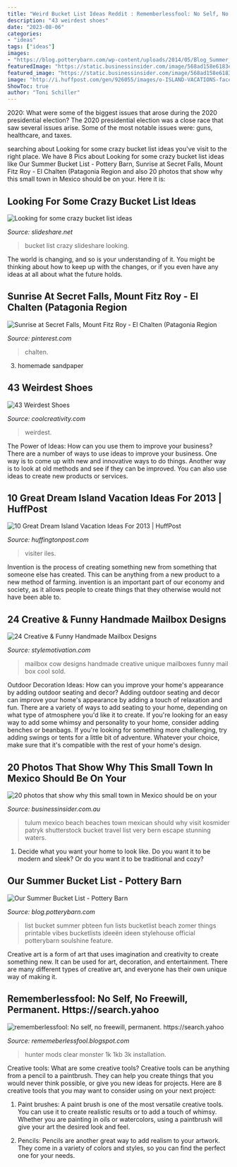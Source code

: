 ```yaml
---
title: "Weird Bucket List Ideas Reddit : Rememberlessfool: No Self, No Freewill, Permanent. Https://search.yahoo"
description: "43 weirdest shoes"
date: "2023-08-06"
categories:
- "ideas"
tags: ["ideas"]
images:
- "https://blog.potterybarn.com/wp-content/uploads/2014/05/Blog_Summer_Bucket_List1.jpg"
featuredImage: "https://static.businessinsider.com/image/568ad158e6183e50008b68b6/image.jpg"
featured_image: "https://static.businessinsider.com/image/568ad158e6183e50008b68b6/image.jpg"
image: "http://i.huffpost.com/gen/926055/images/o-ISLAND-VACATIONS-facebook.jpg"
ShowToc: true
author: "Toni Schiller"
---
```



2020: What were some of the biggest issues that arose during the 2020 presidential election?
The 2020 presidential election was a close race that saw several issues arise. Some of the most notable issues were: guns, healthcare, and taxes.

	

		
searching about Looking for some crazy bucket list ideas you've visit to the right place. We have 8 Pics about Looking for some crazy bucket list ideas like Our Summer Bucket List - Pottery Barn, Sunrise at Secret Falls, Mount Fitz Roy - El Chalten (Patagonia Region and also 20 photos that show why this small town in Mexico should be on your. Here it is:
		
    
## Looking For Some Crazy Bucket List Ideas

<img loading=lazy src="https://image.slidesharecdn.com/looingforsomecrazybucketlistideas-131125054632-phpapp02/95/looking-for-some-crazy-bucket-list-ideas-1-638.jpg?cb=1386726329" onerror="this.onerror=null;this.src='https://tse1.mm.bing.net/th?id=OIP.tTWFqamHU2Al6YyZwzpyogHaKe&amp;pid=15.1';" alt="Looking for some crazy bucket list ideas">

_Source: slideshare.net_

>bucket list crazy slideshare looking. 

	

The world is changing, and so is your understanding of it. You might be thinking about how to keep up with the changes, or if you even have any ideas at all about what the future holds. 

    
## Sunrise At Secret Falls, Mount Fitz Roy - El Chalten (Patagonia Region

<img loading=lazy src="https://i.pinimg.com/originals/c6/e1/0c/c6e10c3e440e5ad404f38552357504e3.png" onerror="this.onerror=null;this.src='https://tse4.mm.bing.net/th?id=OIP.k2tln6UdTMUQe8fH6X2XVgHaLH&amp;pid=15.1';" alt="Sunrise at Secret Falls, Mount Fitz Roy - El Chalten (Patagonia Region">

_Source: pinterest.com_

>chalten. 

	

3. homemade sandpaper

    
## 43 Weirdest Shoes

<img loading=lazy src="https://coolcreativity.com/wp-content/uploads/2014/11/171.jpg" onerror="this.onerror=null;this.src='https://tse3.mm.bing.net/th?id=OIP.UlNQOq8bPMGijk54tTg7pAAAAA&amp;pid=15.1';" alt="43 Weirdest Shoes">

_Source: coolcreativity.com_

>weirdest. 

	

The Power of Ideas: How can you use them to improve your business?
There are a number of ways to use ideas to improve your business. One way is to come up with new and innovative ways to do things. Another way is to look at old methods and see if they can be improved. You can also use ideas to create new products or services.

    
## 10 Great Dream Island Vacation Ideas For 2013 | HuffPost

<img loading=lazy src="http://i.huffpost.com/gen/926055/images/o-ISLAND-VACATIONS-facebook.jpg" onerror="this.onerror=null;this.src='https://tse2.mm.bing.net/th?id=OIP.DsR7UyyIMy7LP_Af3d38CgHaFY&amp;pid=15.1';" alt="10 Great Dream Island Vacation Ideas For 2013 | HuffPost">

_Source: huffingtonpost.com_

>visiter iles. 

	

Invention is the process of creating something new from something that someone else has created. This can be anything from a new product to a new method of farming. invention is an important part of our economy and society, as it allows people to create things that they otherwise would not have been able to.

    
## 24 Creative &amp; Funny Handmade Mailbox Designs

<img loading=lazy src="http://www.stylemotivation.com/wp-content/uploads/2013/12/24-Creative-Funny-Handmade-Mailbox-Designs-22.jpg" onerror="this.onerror=null;this.src='https://tse1.mm.bing.net/th?id=OIP.oaUzfUqn3WudrhLPXc1m3QHaIU&amp;pid=15.1';" alt="24 Creative &amp; Funny Handmade Mailbox Designs">

_Source: stylemotivation.com_

>mailbox cow designs handmade creative unique mailboxes funny mail box cool sold. 

	

Outdoor Decoration Ideas: How can you improve your home's appearance by adding outdoor seating and decor?
Adding outdoor seating and decor can improve your home's appearance by adding a touch of relaxation and fun. There are a variety of ways to add seating to your home, depending on what type of atmosphere you'd like it to create. If you're looking for an easy way to add some whimsy and personality to your home, consider adding benches or beanbags. If you're looking for something more challenging, try adding swings or tents for a little bit of adventure. Whatever your choice, make sure that it's compatible with the rest of your home's design.

    
## 20 Photos That Show Why This Small Town In Mexico Should Be On Your

<img loading=lazy src="https://static.businessinsider.com/image/568ad158e6183e50008b68b6/image.jpg" onerror="this.onerror=null;this.src='https://tse4.mm.bing.net/th?id=OIP.k0NFj877bbk_ZmBd0j0GZwHaFj&amp;pid=15.1';" alt="20 photos that show why this small town in Mexico should be on your">

_Source: businessinsider.com.au_

>tulum mexico beach beaches town mexican should why visit kosmider patryk shutterstock bucket travel list very bern escape stunning waters. 

	

1. Decide what you want your home to look like. Do you want it to be modern and sleek? Or do you want it to be traditional and cozy?

    
## Our Summer Bucket List - Pottery Barn

<img loading=lazy src="https://blog.potterybarn.com/wp-content/uploads/2014/05/Blog_Summer_Bucket_List1.jpg" onerror="this.onerror=null;this.src='https://tse4.mm.bing.net/th?id=OIP.SpBbIo2bo6yEDHl6BXW6tgHaPe&amp;pid=15.1';" alt="Our Summer Bucket List - Pottery Barn">

_Source: blog.potterybarn.com_

>list bucket summer pbteen fun lists bucketlist beach zomer things printable vibes bucketlists ideeën ideen stylehouse official potterybarn soulshine feature. 

	

Creative art is a form of art that uses imagination and creativity to create something new. It can be used for art, decoration, and entertainment. There are many different types of creative art, and everyone has their own unique way of making it.

    
## Rememberlessfool: No Self, No Freewill, Permanent. Https://search.yahoo

<img loading=lazy src="https://staticdelivery.nexusmods.com/mods/2531/images/thumbnails/7/7-1534283510-59228625.png" onerror="this.onerror=null;this.src='https://tse2.mm.bing.net/th?id=OIP._Hdfl_BI1OHjMjYUu7MOjwAAAA&amp;pid=15.1';" alt="rememberlessfool: No self, no freewill, permanent. https://search.yahoo">

_Source: rememeberlessfool.blogspot.com_

>hunter mods clear monster 1k 1kb 3k installation. 

	

Creative tools: What are some creative tools?
Creative tools can be anything from a pencil to a paintbrush. They can help you create things that you would never think possible, or give you new ideas for projects. Here are 8 creative tools that you may want to consider using on your next project:
1. Paint brushes: A paint brush is one of the most versatile creative tools. You can use it to create realistic results or to add a touch of whimsy. Whether you are painting in oils or watercolors, using a paintbrush will give your art the desired look and feel.

2. Pencils: Pencils are another great way to add realism to your artwork. They come in a variety of colors and styles, so you can find the perfect one for your needs.

